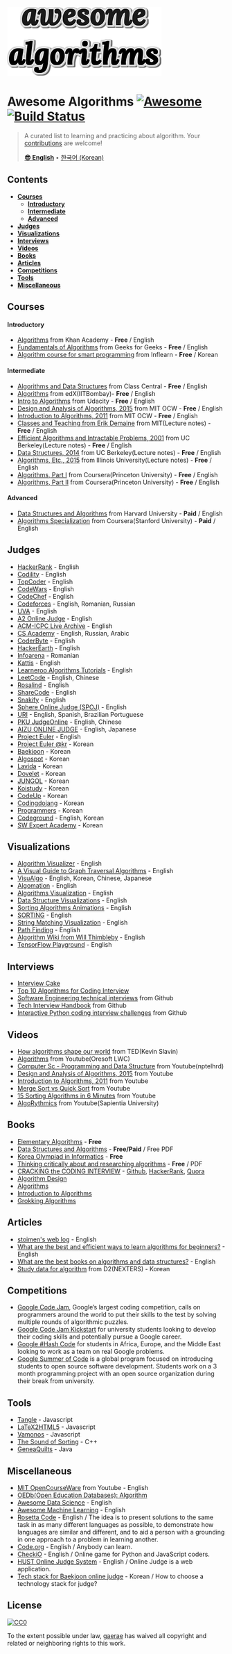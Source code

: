 ![awesome-algorithms](awesome-algorithms.png)

# Awesome Algorithms [![Awesome](https://awesome.re/badge.svg)](https://awesome.re) [![Build Status](https://travis-ci.org/gaerae/awesome-algorithms.svg?branch=master)](https://travis-ci.org/gaerae/awesome-algorithms)
> A curated list to learning and practicing about algorithm. Your [contributions](https://github.com/gaerae/awesome-algorithms/blob/master/contributing.md) are welcome!
>
> **[😎 English](readme-en.md)** • [한국어 (Korean)](readme-ko.md)

## Contents
- **[Courses](#courses)**
  - **[Introductory](#introductory)**
  - **[Intermediate](#intermediate)**
  - **[Advanced](#advanced)**
- **[Judges](#judges)**
- **[Visualizations](#visualizations)**
- **[Interviews](#interviews)**
- **[Videos](#videos)**
- **[Books](#books)**
- **[Articles](#articles)**
- **[Competitions](#competitions)**
- **[Tools](#tools)**
- **[Miscellaneous](#miscellaneous)**

## Courses
#### Introductory
- [Algorithms](https://www.khanacademy.org/computing/computer-science/algorithms) from Khan Academy - **Free** / English
- [Fundamentals of Algorithms](http://www.geeksforgeeks.org/fundamentals-of-algorithms) from Geeks for Geeks - **Free** / English
- [Algorithm course for smart programming](https://www.inflearn.com/course/%EC%95%8C%EA%B3%A0%EB%A6%AC%EC%A6%98-%EA%B0%95%EC%A2%8C) from Inflearn - **Free** / Korean

#### Intermediate
- [Algorithms and Data Structures](https://www.class-central.com/subject/algorithms-and-data-structures) from Class Central - **Free** / English
- [Algorithms](https://www.edx.org/course/algorithms) from edX(IITBombay)- **Free** / English
- [Intro to Algorithms](https://www.udacity.com/course/intro-to-algorithms--cs215) from Udacity - **Free** / English
- [Design and Analysis of Algorithms, 2015](https://ocw.mit.edu/courses/electrical-engineering-and-computer-science/6-046j-design-and-analysis-of-algorithms-spring-2015) from MIT OCW - **Free** / English
- [Introduction to Algorithms, 2011](https://ocw.mit.edu/courses/electrical-engineering-and-computer-science/6-006-introduction-to-algorithms-fall-2011) from MIT OCW - **Free** / English
- [Classes and Teaching from Erik Demaine](http://erikdemaine.org/classes) from MIT(Lecture notes) - **Free** / English
- [Efficient Algorithms and Intractable Problems, 2001](https://people.eecs.berkeley.edu/~jrs/170/) from UC Berkeley(Lecture notes) - **Free** / English
- [Data Structures, 2014](https://people.eecs.berkeley.edu/~jrs/61b/) from UC Berkeley(Lecture notes) - **Free** / English
- [Algorithms, Etc., 2015](https://people.eecs.berkeley.edu/~jrs/61b/) from Illinois University(Lecture notes) - **Free** / English
- [Algorithms, Part I](https://www.coursera.org/learn/algorithms-part1) from Coursera(Princeton University) - **Free** / English
- [Algorithms, Part II](https://www.coursera.org/learn/algorithms-part2) from Coursera(Princeton University) - **Free** / English

#### Advanced
- [Data Structures and Algorithms](http://online-learning.harvard.edu/course/data-structures-and-algorithms) from Harvard University - **Paid** / English
- [Algorithms Specialization](https://www.coursera.org/specializations/algorithms) from Coursera(Stanford University) - **Paid** / English

## Judges
- [HackerRank](https://www.hackerrank.com/domains/algorithms) - English
- [Codility](https://app.codility.com/programmers) - English
- [TopCoder](https://www.topcoder.com) - English
- [CodeWars](http://www.codewars.com) - English
- [CodeChef](https://www.codechef.com) - English
- [Codeforces](http://codeforces.com) - English, Romanian, Russian
- [UVA](https://uva.onlinejudge.org) - English
- [A2 Online Judge](https://a2oj.com) - English
- [ACM-ICPC Live Archive](https://icpcarchive.ecs.baylor.edu) - English
- [CS Academy](https://csacademy.com) - English, Russian, Arabic
- [CoderByte](https://coderbyte.com/course/learn-data-structures-and-algorithms) - English
- [HackerEarth](https://www.hackerearth.com) - English
- [Infoarena](http://www.infoarena.ro) - Romanian
- [Kattis](https://open.kattis.com) - English
- [Learneroo Algorithms Tutorials](https://www.learneroo.com/subjects/8) - English
- [LeetCode](https://leetcode.com/problemset/algorithms) - English, Chinese
- [Rosalind](http://rosalind.info/problems/locations) - English
- [ShareCode](https://sharecode.io) - English
- [Snakify](https://snakify.org) - English
- [Sphere Online Judge (SPOJ)](http://www.spoj.com) - English
- [URI](https://www.urionlinejudge.com.br) - English, Spanish, Brazilian Portuguese
- [PKU JudgeOnline](http://poj.org) - English, Chinese
- [AIZU ONLINE JUDGE](http://judge.u-aizu.ac.jp/onlinejudge) - English, Japanese
- [Project Euler](https://projecteuler.net) - English
- [Project Euler @kr](http://euler.synap.co.kr) - Korean
- [Baekjoon](https://www.acmicpc.net) - Korean
- [Algospot](https://algospot.com) - Korean
- [Lavida](http://judge.lavida.us) - Korean
- [Dovelet](http://www.dovelet.com) - Korean
- [JUNGOL](http://www.jungol.co.kr) - Korean
- [Koistudy](http://koistudy.net) - Korean
- [CodeUp](http://codeup.kr) - Korean
- [Codingdojang](http://codingdojang.com) - Korean
- [Programmers](https://programmers.co.kr/learn/challenges) - Korean
- [Codeground](https://www.codeground.org) - English, Korean
- [SW Expert Academy](https://www.swexpertacademy.com) - Korean

## Visualizations
- [Algorithm Visualizer](http://algo-visualizer.jasonpark.me) - English
- [A Visual Guide to Graph Traversal Algorithms](https://workshape.github.io/visual-graph-algorithms/) - English
- [VisuAlgo](https://visualgo.net) - English, Korean, Chinese, Japanese
- [Algomation](http://www.algomation.com) - English
- [Algorithms Visualization](http://bost.ocks.org/mike/algorithms/) - English
- [Data Structure Visualizations](https://www.cs.usfca.edu/~galles/visualization/Algorithms.html) - English
- [Sorting Algorithms Animations](https://www.toptal.com/developers/sorting-algorithms) - English
- [SORTING](http://sorting.at) - English
- [String Matching Visualization](http://whocouldthat.be/visualizing-string-matching) - English
- [Path Finding](https://qiao.github.io/PathFinding.js/visual/) - English
- [Algorithm Wiki from Will Thimbleby](http://will.thimbleby.net/algorithms) - English
- [TensorFlow Playground](http://playground.tensorflow.org) - English

## Interviews
- [Interview Cake](https://www.interviewcake.com)
- [Top 10 Algorithms for Coding Interview](https://www.programcreek.com/2012/11/top-10-algorithms-for-coding-interview)
- [Software Engineering technical interviews](https://github.com/kdn251/interviews) from Github
- [Tech Interview Handbook](https://github.com/yangshun/tech-interview-handbook) from Github
- [Interactive Python coding interview challenges](https://github.com/donnemartin/interactive-coding-challenges) from Github

## Videos
- [How algorithms shape our world](https://www.ted.com/talks/kevin_slavin_how_algorithms_shape_our_world) from TED(Kevin Slavin)
- [Algorithms](https://www.youtube.com/playlist?list=PL01A89F4E9E5F3ADE) from Youtube(Oresoft LWC)
- [Computer Sc - Programming and Data Structure](https://www.youtube.com/playlist?list=PLD9781AC5EBC9FA16) from Youtube(nptelhrd)
- [Design and Analysis of Algorithms, 2015](https://www.youtube.com/playlist?list=PLUl4u3cNGP6317WaSNfmCvGym2ucw3oGp) from Youtube
- [Introduction to Algorithms, 2011](https://www.youtube.com/playlist?list=PLUl4u3cNGP61Oq3tWYp6V_F-5jb5L2iHb) from Youtube
- [Merge Sort vs Quick Sort](https://youtu.be/es2T6KY45cA) from Youtube
- [15 Sorting Algorithms in 6 Minutes](https://youtu.be/kPRA0W1kECg) from Youtube
- [AlgoRythmics](https://www.youtube.com/user/AlgoRythmics/videos) from Youtube(Sapientia University)

## Books
- [Elementary Algorithms](https://github.com/liuxinyu95/AlgoXY) - **Free**
- [Data Structures and Algorithms](https://people.mpi-inf.mpg.de/~mehlhorn/Toolbox.html) - **Free/Paid** / Free PDF
- [Korea Olympiad in Informatics](https://www.digitalculture.or.kr/koi/StudyBook.do) - **Free**
- [Thinking critically about and researching algorithms](http://futuredata.stanford.edu/classes/cs345s/handouts/kitchin.pdf) - **Free** / PDF
- [CRACKING the CODING INTERVIEW](http://www.crackingthecodinginterview.com) - [Github](https://github.com/careercup/CtCI-6th-Edition), [HackerRank](https://www.hackerrank.com/domains/tutorials/cracking-the-coding-interview), [Quora](https://www.quora.com/profile/Gayle-Laakmann-McDowell)
- [Algorithm Design](https://www.pearsonhighered.com/program/Kleinberg-Algorithm-Design/PGM319216.html)
- [Algorithms](http://algs4.cs.princeton.edu/home/)
- [Introduction to Algorithms](http://mitpress.mit.edu/books/introduction-algorithms)
- [Grokking Algorithms](http://www.manning.com/bhargava)

## Articles
- [stoimen's web log](http://www.stoimen.com/blog/category/algorithms) - English
- [What are the best and efficient ways to learn algorithms for beginners?](https://www.quora.com/What-are-the-best-and-efficient-ways-to-learn-algorithms-for-beginners) - English
- [What are the best books on algorithms and data structures?](https://www.quora.com/What-are-the-best-books-on-algorithms-and-data-structures) - English
- [Study data for algorithm](http://d2.naver.com/news/4850628) from D2(NEXTERS) - Korean

## Competitions
- [Google Code Jam](https://code.google.com/codejam), Google’s largest coding competition, calls on programmers around the world to put their skills to the test by solving multiple rounds of algorithmic puzzles.
- [Google Code Jam Kickstart](https://code.google.com/codejam/kickstart) for university students looking to develop their coding skills and potentially pursue a Google career.
- [Google #Hash Code](https://hashcode.withgoogle.com) for students in Africa, Europe, and the Middle East looking to work as a team on real Google problems.
- [Google Summer of Code](https://summerofcode.withgoogle.com) is a global program focused on introducing students to open source software development. Students work on a 3 month programming project with an open source organization during their break from university.

## Tools
- [Tangle](https://github.com/enjalot/algovis) - Javascript
- [LaTeX2HTML5](http://latex2html5.com) - Javascript
- [Vamonos](http://rosulek.github.io/vamonos) - Javascript
- [The Sound of Sorting](http://panthema.net/2013/sound-of-sorting) - C++
- [GeneaQuilts](http://www.aviz.fr/geneaquilts) - Java

## Miscellaneous
- [MIT OpenCourseWare](https://www.youtube.com/user/MIT/playlists) from Youtube - English
- [OEDb(Open Education Databases): Algorithm](http://oedb.org/open/search-results/?search-term=algorithm)
- [Awesome Data Science](https://github.com/bulutyazilim/awesome-datascience) - English
- [Awesome Machine Learning](https://github.com/josephmisiti/awesome-machine-learning) - English
- [Rosetta Code](http://rosettacode.org/wiki/Rosetta_Code) - English / The idea is to present solutions to the same task in as many different languages as possible, to demonstrate how languages are similar and different, and to aid a person with a grounding in one approach to a problem in learning another.
- [Code.org](https://code.org) - English / Anybody can learn.
- [CheckiO](https://checkio.org) - English / Online game for Python and JavaScript coders.
- [HUST Online Judge System](https://github.com/freefcw/hustoj-neo) - English / Online Judge is a web application.
- [Tech stack for Baekjoon online judge](https://goo.gl/qwgBAp) - Korean / How to choose a technology stack for judge?
 
## License
[![CC0](https://mirrors.creativecommons.org/presskit/buttons/88x31/svg/cc-zero.svg)](https://creativecommons.org/publicdomain/zero/1.0/)

To the extent possible under law, [gaerae](https://github.com/gaerae) has waived all copyright and related or neighboring rights to this work.
